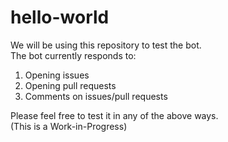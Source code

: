 # hello-world

We will be using this repository to test the bot.  
The bot currently responds to: 
1. Opening issues
2. Opening pull requests
3. Comments on issues/pull requests

Please feel free to test it in any of the above ways.  
(This is a Work-in-Progress)
